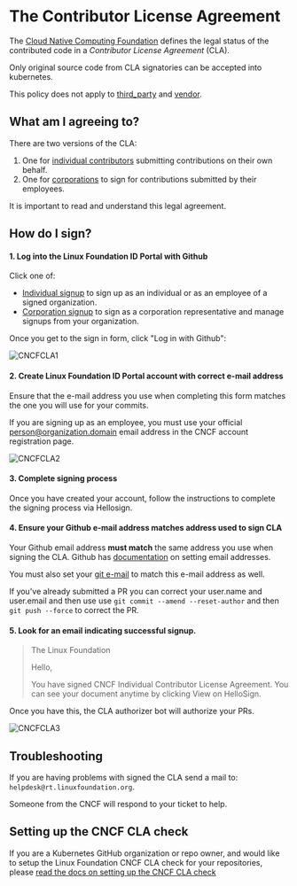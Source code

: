 # The Contributor License Agreement

The [Cloud Native Computing Foundation](https://www.cncf.io/community) defines
the legal status of the contributed code in a _Contributor License Agreement_
(CLA).

Only original source code from CLA signatories can be accepted into kubernetes.

This policy does not apply to [third_party](https://git.k8s.io/kubernetes/third_party)
and [vendor](https://git.k8s.io/kubernetes/vendor).

## What am I agreeing to?

There are two versions of the CLA:

1. One for [individual contributors](https://github.com/cncf/cla/blob/master/individual-cla.pdf)
submitting contributions on their own behalf.
1. One for [corporations](https://github.com/cncf/cla/blob/master/corporate-cla.pdf)
to sign for contributions submitted by their employees.

It is important to read and understand this legal agreement.

## How do I sign?

#### 1. Log into the Linux Foundation ID Portal with Github

Click one of:
  * [Individual signup](https://identity.linuxfoundation.org/projects/cncf) to
  sign up as an individual or as an employee of a signed organization.
  * [Corporation signup](https://identity.linuxfoundation.org/node/285/organization-signup)
  to sign as a corporation representative and manage signups from your organization.

Once you get to the sign in form, click "Log in with Github":

![CNCFCLA1](http://i.imgur.com/tEk2x3j.png)

#### 2. Create Linux Foundation ID Portal account with correct e-mail address

Ensure that the e-mail address you use when completing this form matches the one
you will use for your commits.

If you are signing up as an employee, you must use your official
person@organization.domain email address in the CNCF account registration page.

![CNCFCLA2](http://i.imgur.com/t3WAtrz.png)

#### 3. Complete signing process

Once you have created your account, follow the instructions to complete the
signing process via Hellosign.

#### 4. Ensure your Github e-mail address matches address used to sign CLA

Your Github email address __must match__ the same address you use when signing
the CLA. Github has [documentation](https://help.github.com/articles/setting-your-commit-email-address-on-github/)
on setting email addresses.

You must also set your [git e-mail](https://help.github.com/articles/setting-your-email-in-git)
to match this e-mail address as well.

If you've already submitted a PR you can correct your user.name and user.email
and then use use `git commit --amend --reset-author` and then `git push --force` to
correct the PR.

#### 5. Look for an email indicating successful signup.

> The Linux Foundation
>
> Hello,
>
> You have signed CNCF Individual Contributor License Agreement.
> You can see your document anytime by clicking View on HelloSign.
>

Once you have this, the CLA authorizer bot will authorize your PRs.

![CNCFCLA3](http://i.imgur.com/C5ZsNN6.png)

## Troubleshooting

If you are having problems with signed the CLA send a mail to: `helpdesk@rt.linuxfoundation.org`.

Someone from the CNCF will respond to your ticket to help.

## Setting up the CNCF CLA check

If you are a Kubernetes GitHub organization or repo owner, and would like to setup
the Linux Foundation CNCF CLA check for your repositories, please 
[read the docs on setting up the CNCF CLA check](/setting-up-cla-check.md)
